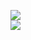 [![](https://img.shields.io/badge/Made%20With-Github%20Spray-lightgrey.svg?style=for-the-badge&logo=github)](https://github.com/Annihil/github-spray#348)  
[![](https://i.imgur.com/2DrTn0Z.gif)](https://github.com/Annihil/github-spray)